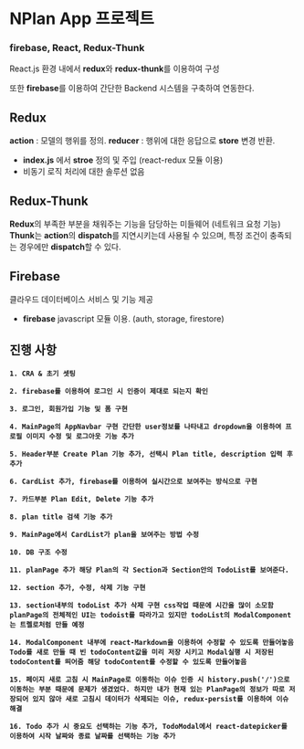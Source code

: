 # NPlan App 프로젝트

### firebase, React, Redux-Thunk

React.js 환경 내에서 **redux**와 **redux-thunk**를 이용하여 구성

또한 **firebase**를 이용하여 간단한 Backend 시스템을 구축하여 연동한다.

## Redux

**action** : 모델의 행위를 정의.
**reducer** : 행위에 대한 응답으로 **store** 변경 반환.

- **index.js** 에서 **stroe** 정의 및 주입 (react-redux 모듈 이용)
- 비동기 로직 처리에 대한 솔루션 없음

## Redux-Thunk

**Redux**의 부족한 부분을 채워주는 기능을 담당하는 미들웨어 (네트워크 요청 기능)
**Thunk**는 **action**의 **dispatch**를 지연시키는데 사용될 수 있으며,
특정 조건이 충족되는 경우에만 **dispatch**할 수 있다.

## Firebase

클라우드 데이터베이스 서비스 및 기능 제공

- **firebase** javascript 모듈 이용. (auth, storage, firestore)

## 진행 사항

**`1. CRA & 초기 셋팅`**

**`2. firebase를 이용하여 로그인 시 인증이 제대로 되는지 확인`**

**`3. 로그인, 회원가입 기능 및 폼 구현`**

**`4. MainPage의 AppNavbar 구현 간단한 user정보를 나타내고 dropdown을 이용하여 프로필 이미지 수정 및 로그아웃 기능 추가`**

**`5. Header부분 Create Plan 기능 추가, 선택시 Plan title, description 입력 후 추가`**

**`6. CardList 추가, firebase를 이용하여 실시간으로 보여주는 방식으로 구현`**

**`7. 카드부분 Plan Edit, Delete 기능 추가`**

**`8. plan title 검색 기능 추가`**

**`9. MainPage에서 CardList가 plan을 보여주는 방법 수정`**

**`10. DB 구조 수정`**

**`11. planPage 추가 해당 Plan의 각 Section과 Section안의 TodoList를 보여준다.`**

**`12. section 추가, 수정, 삭제 기능 구현`**

**`13. section내부의 todoList 추가 삭제 구현 css작업 때문에 시간을 많이 소모함 planPage의 전체적인 UI는 todoist를 따라가고 있지만 todoList의 ModalComponent는 트렐로처럼 만들 예정`**

**`14. ModalComponent 내부에 react-Markdown을 이용하여 수정할 수 있도록 만들어놓음 Todo를 새로 만들 때 빈 todoContent값을 미리 저장 시키고 Modal실행 시 저장된 todoContent를 띄어줌 해당 todoContent를 수정할 수 있도록 만들어놓음`**

**`15. 페이지 새로 고침 시 MainPage로 이동하는 이슈 인증 시 history.push('/')으로 이동하는 부분 때문에 문제가 생겼었다. 하지만 내가 현재 있는 PlanPage의 정보가 따로 저장되어 있지 않아 새로 고침시 데이터가 삭제되는 이슈, redux-persist를 이용하여 이슈 해결 `**

**`16. Todo 추가 시 중요도 선택하는 기능 추가, TodoModal에서 react-datepicker를 이용하여 시작 날짜와 종료 날짜를 선택하는 기능 추가`**
